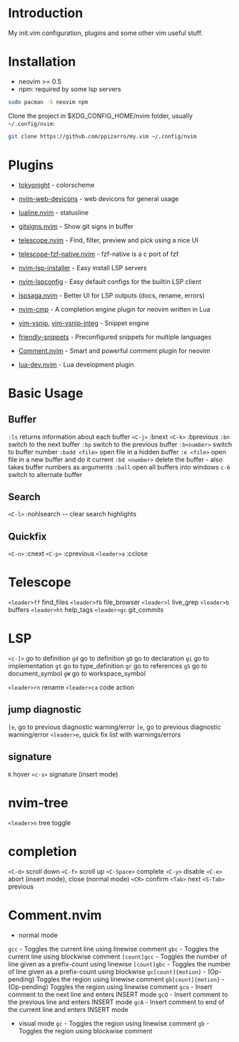 # Introduction

My init.vim configuration, plugins and some other vim useful stuff.

# Installation

- neovim >= 0.5
- npm: required by some lsp servers

```bash
sudo pacman -S neovim npm
```

Clone the project in $XDG_CONFIG_HOME/nvim folder, usually `~/.config/nvim`:

```bash
git clone https://github.com/ppizarro/my.vim ~/.config/nvim
```

# Plugins

- [tokyonight](https://github.com/folke/tokyonight.nvim) - colorscheme
- [nvim-web-devicons](https://github.com/kyazdani42/nvim-web-devicons) - web devicons for general usage
- [lualine.nvim](https://github.com/hoob3rt/lualine.nvim) - statusline

- [gitsigns.nvim](https://github.com/lewis6991/gitsigns.nvim) - Show git signs in buffer

- [telescope.nvim](https://github.com/nvim-lua/telescope.nvim) - Find, filter, preview and pick using a nice UI
- [telescope-fzf-native.nvim](https://github.com/nvim-telescope/telescope-fzf-native.nvim) - fzf-native is a c port of fzf 

- [nvim-lsp-installer](https://github.com/williamboman/nvim-lsp-installer) - Easy install LSP servers
- [nvim-lspconfig](https://github.com/neovim/nvim-lspconfig) - Easy default configs for the builtin LSP client
- [lspsaga.nvim](https://github.com/glepnir/lspsaga.nvim) - Better UI for LSP outputs (docs, rename, errors)
- [nvim-cmp](https://github.com/hrsh7th/nvim-cmp) - A completion engine plugin for neovim written in Lua
- [vim-vsnip](https://github.com/hrsh7th/vim-vsnip), [vim-vsnip-integ](https://github.com/hrsh7th/vim-vsnip-integ) - Snippet engine
- [friendly-snippets](https://github.com/rafamadriz/friendly-snippets) - Preconfigured snippets for multiple languages
- [Comment.nvim]("https://github.com/numToStr/Comment.nvim") - Smart and powerful comment plugin for neovim

- [lua-dev.nvim](https://github.com/folke/lua-dev.nvim) - Lua development plugin

# Basic Usage

## Buffer
`:ls`          returns information about each buffer
`<C-j>`        :bnext
`<C-k>`        :bprevious
`:bn`          switch to the next buffer
`:bp`          switch to the previous buffer
`:b<number>`   switch to buffer number <number>
`:badd <file>` open file in a hidden buffer
`:e <file>`    open file in a new buffer and do it current
`:bd <number>` delete the buffer - also takes buffer numbers as arguments
`:ball`        open all buffers into windows
`c-6`          switch to alternate buffer

## Search
`<C-l>` :nohlsearch -- clear search highlights

## Quickfix
`<C-n>`     :cnext
`<C-p>`     :cprevious
`<leader>a` :cclose

# Telescope
`<leader>ff` find_files
`<leader>fb` file_browser
`<leader>l`	 live_grep
`<leader>b`  buffers
`<leader>ht` help_tags
`<leader>gc` git_commits

# LSP
`<c-]>` go to definition
`gd`    go to definition
`gD`    go to declaration
`gi`    go to implementation
`gt`    go to type_definition
`gr`    go to references
`gS`    go to document_symbol
`gW`    go to workspace_symbol

`<leader>rn` rename
`<leader>ca` code action

## jump diagnostic
`[e`, go to previous diagnostic warning/error
`]e`, go to previous diagnostic warning/error
`<leader>e`, quick fix list with warnings/errors

## signature
`K`     hover
`<c-s>` signature (insert mode)

# nvim-tree
`<leader>n` tree toggle

# completion
`<C-d>`     scroll down
`<C-f>`     scroll up
`<C-Space>` complete
`<C-y>`     disable
`<C-e>`     abort (insert mode), close (normal mode)
`<CR>`      confirm
`<Tab>`     next
`<S-Tab>`   previous

# Comment.nvim
 - normal mode

`gcc` - Toggles the current line using linewise comment
`gbc` - Toggles the current line using blockwise comment
`[count]gcc` - Toggles the number of line given as a prefix-count using linewise
`[count]gbc` - Toggles the number of line given as a prefix-count using blockwise
`gc[count]{motion}` - (Op-pending) Toggles the region using linewise comment
`gb[count]{motion}` - (Op-pending) Toggles the region using linewise comment
`gco` - Insert comment to the next line and enters INSERT mode
`gcO` - Insert comment to the previous line and enters INSERT mode
`gcA` - Insert comment to end of the current line and enters INSERT mode

 - visual mode
`gc` - Toggles the region using linewise comment
`gb` - Toggles the region using blockwise comment
